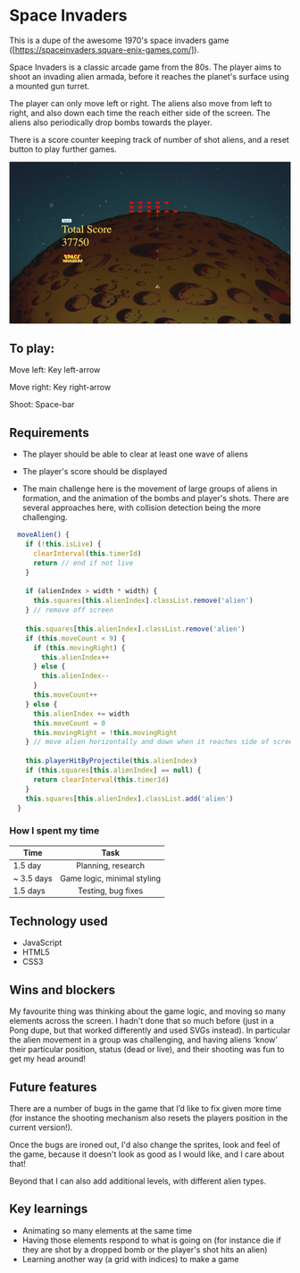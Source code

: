 # Space Invaders
This is a dupe of the awesome 1970's space invaders game ([https://spaceinvaders.square-enix-games.com/]).

Space Invaders is a classic arcade game from the 80s. The player aims to shoot an invading alien armada, before it reaches the planet's surface using a mounted gun turret.

The player can only move left or right. The aliens also move from left to right, and also down each time the reach either side of the screen. The aliens also periodically drop bombs towards the player.

There is a score counter keeping track of number of shot aliens, and a reset button to play further games.

![alt text][spaceInvadersPic.png]

## To play:
Move left: Key left-arrow 

Move right: Key right-arrow 

Shoot: Space-bar


## Requirements
* The player should be able to clear at least one wave of aliens
* The player's score should be displayed

* The main challenge here is the movement of large groups of aliens in formation, and the animation of the bombs and player's shots. There are several approaches here, with collision detection being the more challenging.


```javascript
  moveAlien() {
    if (!this.isLive) {
      clearInterval(this.timerId)
      return // end if not live
    }

    if (alienIndex > width * width) {
      this.squares[this.alienIndex].classList.remove('alien')
    } // remove off screen

    this.squares[this.alienIndex].classList.remove('alien')
    if (this.moveCount < 9) {
      if (this.movingRight) {
        this.alienIndex++
      } else {
        this.alienIndex--
      }
      this.moveCount++
    } else {
      this.alienIndex += width
      this.moveCount = 0
      this.movingRight = !this.movingRight
    } // move alien horizontally and down when it reaches side of screen

    this.playerHitByProjectile(this.alienIndex)
    if (this.squares[this.alienIndex] == null) {
      return clearInterval(this.timerId)
    }
    this.squares[this.alienIndex].classList.add('alien')
  }
```

### How I spent my time
| Time          | Task          |
| ------------- |:-------------:|
| 1.5 day        | Planning, research |
| ~ 3.5 days        | Game logic, minimal styling    |
| 1.5 days  | Testing, bug fixes     |

## Technology used
 * JavaScript 
 * HTML5 
 * CSS3 

## Wins and blockers
My favourite thing was thinking about the game logic, and moving so many elements across the screen. I hadn't done that so much before (just in a Pong dupe, but that worked differently and used SVGs instead). In particular the alien movement in a group was challenging, and having aliens ‘know’ their particular position, status (dead or live), and their shooting was fun to get my head around!

## Future features
There are a number of bugs in the game that I’d like to fix given more time (for instance the shooting mechanism also resets the players position in the current version!). 

Once the bugs are ironed out, I'd also change the sprites, look and feel of the game, because it doesn't look as good as I would like, and I care about that!

Beyond that I can also add additional levels, with different alien types.

## Key learnings
* Animating so many elements at the same time
* Having those elements respond to what is going on (for instance die if they are shot by a dropped bomb or the player's shot hits an alien)
* Learning another way (a grid with indices) to make a game 

[spaceInvadersPic.png]: spaceInvadersPic.png
